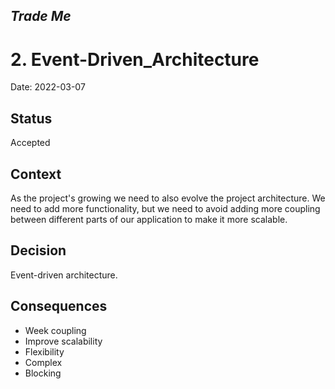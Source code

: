 ## _Trade Me_

# 2. Event-Driven_Architecture

Date: 2022-03-07

## Status

Accepted

## Context

As the project's growing we need to also evolve the project architecture.
We need to add more functionality, but we need to avoid adding more coupling between different parts of our application to make it more scalable.

## Decision

Event-driven architecture.

## Consequences

- Week coupling
- Improve scalability
- Flexibility
- Complex
- Blocking

